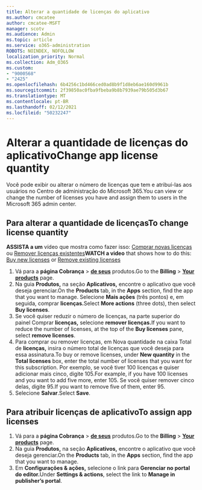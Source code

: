 ```yaml
---
title: Alterar a quantidade de licenças do aplicativo
ms.author: cmcatee
author: cmcatee-MSFT
manager: scotv
ms.audience: Admin
ms.topic: article
ms.service: o365-administration
ROBOTS: NOINDEX, NOFOLLOW
localization_priority: Normal
ms.collection: Adm_O365
ms.custom:
- "9000568"
- "2425"
ms.openlocfilehash: 6b4256c1bd466ced0ad8b9f1d8eb6ae160d9961b
ms.sourcegitcommit: 2f39850ac0fba9fbeba9b8b7939ae79b505d3b67
ms.translationtype: MT
ms.contentlocale: pt-BR
ms.lasthandoff: 02/12/2021
ms.locfileid: "50232247"
---
```

# <a name="change-app-license-quantity"></a><span data-ttu-id="4abf6-102">Alterar a quantidade de licenças do aplicativo</span><span class="sxs-lookup"><span data-stu-id="4abf6-102">Change app license quantity</span></span>

<span data-ttu-id="4abf6-103">Você pode exibir ou alterar o número de licenças que tem e atribuí-las aos usuários no Centro de administração do Microsoft 365.</span><span class="sxs-lookup"><span data-stu-id="4abf6-103">You can view or change the number of licenses you have and assign them to users in the Microsoft 365 admin center.</span></span>

## <a name="to-change-license-quantity"></a><span data-ttu-id="4abf6-104">Para alterar a quantidade de licenças</span><span class="sxs-lookup"><span data-stu-id="4abf6-104">To change license quantity</span></span>

<span data-ttu-id="4abf6-105">**ASSISTA a um** vídeo que mostra como fazer isso: [Comprar novas licenças](https://go.microsoft.com/fwlink/p/?linkid=2154857) ou [Remover licenças existentes](https://go.microsoft.com/fwlink/p/?linkid=2154938)</span><span class="sxs-lookup"><span data-stu-id="4abf6-105">**WATCH a video** that shows how to do this: [Buy new licenses](https://go.microsoft.com/fwlink/p/?linkid=2154857) or [Remove existing licenses](https://go.microsoft.com/fwlink/p/?linkid=2154938)</span></span>

1. <span data-ttu-id="4abf6-106">Vá para a **página Cobrança**  >  **[de seus](https://go.microsoft.com/fwlink/p/?linkid=842054)** produtos.</span><span class="sxs-lookup"><span data-stu-id="4abf6-106">Go to the **Billing** > **[Your products](https://go.microsoft.com/fwlink/p/?linkid=842054)** page.</span></span>
2. <span data-ttu-id="4abf6-107">Na guia **Produtos,** na seção **Aplicativos,** encontre o aplicativo que você deseja gerenciar.</span><span class="sxs-lookup"><span data-stu-id="4abf6-107">On the **Products** tab, in the **Apps** section, find the app that you want to manage.</span></span> <span data-ttu-id="4abf6-108">Selecione **Mais ações** (três pontos) e, em seguida, comprar **licenças.**</span><span class="sxs-lookup"><span data-stu-id="4abf6-108">Select **More actions** (three dots), then select **Buy licenses**.</span></span>
3. <span data-ttu-id="4abf6-109">Se você quiser reduzir o número de licenças, na parte superior do painel Comprar **licenças,** selecione **remover licenças.**</span><span class="sxs-lookup"><span data-stu-id="4abf6-109">If you want to reduce the number of licenses, at the top of the **Buy licenses** pane, select **remove licenses**.</span></span>
4. <span data-ttu-id="4abf6-110">Para comprar ou remover  licenças, em Nova quantidade na caixa Total de **licenças,** insira o número total de licenças que você deseja para essa assinatura.</span><span class="sxs-lookup"><span data-stu-id="4abf6-110">To buy or remove licenses, under **New quantity** in the **Total licenses** box, enter the total number of licenses that you want for this subscription.</span></span> <span data-ttu-id="4abf6-111">Por exemplo, se você tiver 100 licenças e quiser adicionar mais cinco, digite 105.</span><span class="sxs-lookup"><span data-stu-id="4abf6-111">For example, if you have 100 licenses and you want to add five more, enter 105.</span></span> <span data-ttu-id="4abf6-112">Se você quiser remover cinco delas, digite 95.</span><span class="sxs-lookup"><span data-stu-id="4abf6-112">If you want to remove five of them, enter 95.</span></span>
5. <span data-ttu-id="4abf6-113">Selecione **Salvar**.</span><span class="sxs-lookup"><span data-stu-id="4abf6-113">Select **Save**.</span></span>

## <a name="to-assign-app-licenses"></a><span data-ttu-id="4abf6-114">Para atribuir licenças de aplicativo</span><span class="sxs-lookup"><span data-stu-id="4abf6-114">To assign app licenses</span></span>

1. <span data-ttu-id="4abf6-115">Vá para a **página Cobrança**  >  **[de seus](https://go.microsoft.com/fwlink/p/?linkid=842054)** produtos.</span><span class="sxs-lookup"><span data-stu-id="4abf6-115">Go to the **Billing** > **[Your products](https://go.microsoft.com/fwlink/p/?linkid=842054)** page.</span></span>
2. <span data-ttu-id="4abf6-116">Na guia **Produtos,** na seção **Aplicativos,** encontre o aplicativo que você deseja gerenciar.</span><span class="sxs-lookup"><span data-stu-id="4abf6-116">On the **Products** tab, in the **Apps** section, find the app that you want to manage.</span></span>
3. <span data-ttu-id="4abf6-117">Em **Configurações & ações,** selecione o link para **Gerenciar no portal do editor.**</span><span class="sxs-lookup"><span data-stu-id="4abf6-117">Under **Settings & actions**, select the link to **Manage in publisher’s portal**.</span></span>